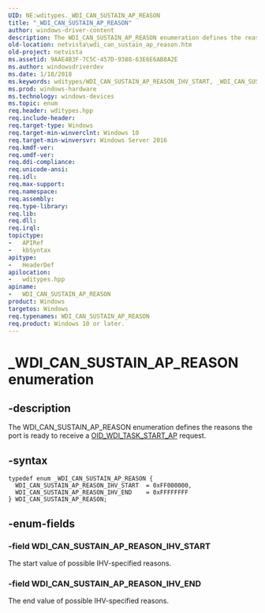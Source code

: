 ```yaml
---
UID: NE:wditypes._WDI_CAN_SUSTAIN_AP_REASON
title: "_WDI_CAN_SUSTAIN_AP_REASON"
author: windows-driver-content
description: The WDI_CAN_SUSTAIN_AP_REASON enumeration defines the reasons the port is ready to receive a OID_WDI_TASK_START_AP request.
old-location: netvista\wdi_can_sustain_ap_reason.htm
old-project: netvista
ms.assetid: 9AAE4B3F-7C5C-457D-9388-63E6E6AB8A2E
ms.author: windowsdriverdev
ms.date: 1/18/2018
ms.keywords: wditypes/WDI_CAN_SUSTAIN_AP_REASON_IHV_START, _WDI_CAN_SUSTAIN_AP_REASON, WDI_CAN_SUSTAIN_AP_REASON_IHV_END, WDI_CAN_SUSTAIN_AP_REASON, WDI_CAN_SUSTAIN_AP_REASON_IHV_START, WDI_CAN_SUSTAIN_AP_REASON enumeration [Network Drivers Starting with Windows Vista], wditypes/WDI_CAN_SUSTAIN_AP_REASON_IHV_END, wditypes/WDI_CAN_SUSTAIN_AP_REASON, netvista.wdi_can_sustain_ap_reason
ms.prod: windows-hardware
ms.technology: windows-devices
ms.topic: enum
req.header: wditypes.hpp
req.include-header: 
req.target-type: Windows
req.target-min-winverclnt: Windows 10
req.target-min-winversvr: Windows Server 2016
req.kmdf-ver: 
req.umdf-ver: 
req.ddi-compliance: 
req.unicode-ansi: 
req.idl: 
req.max-support: 
req.namespace: 
req.assembly: 
req.type-library: 
req.lib: 
req.dll: 
req.irql: 
topictype:
-	APIRef
-	kbSyntax
apitype:
-	HeaderDef
apilocation:
-	wditypes.hpp
apiname:
-	WDI_CAN_SUSTAIN_AP_REASON
product: Windows
targetos: Windows
req.typenames: WDI_CAN_SUSTAIN_AP_REASON
req.product: Windows 10 or later.
---
```


# _WDI_CAN_SUSTAIN_AP_REASON enumeration


## -description


The WDI_CAN_SUSTAIN_AP_REASON enumeration defines the reasons the port is ready to receive a <a href="https://msdn.microsoft.com/library/windows/hardware/dn925964">OID_WDI_TASK_START_AP</a> request.


## -syntax


````
typedef enum _WDI_CAN_SUSTAIN_AP_REASON { 
  WDI_CAN_SUSTAIN_AP_REASON_IHV_START  = 0xFF000000,
  WDI_CAN_SUSTAIN_AP_REASON_IHV_END    = 0xFFFFFFFF
} WDI_CAN_SUSTAIN_AP_REASON;
````


## -enum-fields




### -field WDI_CAN_SUSTAIN_AP_REASON_IHV_START

The start value of possible IHV-specified reasons.


### -field WDI_CAN_SUSTAIN_AP_REASON_IHV_END

The end value of possible IHV-specified reasons.

